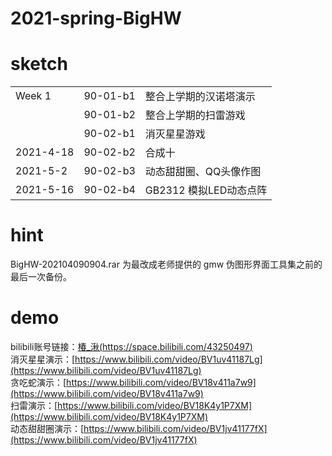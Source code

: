 # 2021-spring-BigHW

# sketch
||||
|--|--|--|
|Week 1|90-01-b1|整合上学期的汉诺塔演示|
||90-01-b2|整合上学期的扫雷游戏|
||90-02-b1|消灭星星游戏|
|2021-4-18|90-02-b2|合成十|
|2021-5-2|90-02-b3|动态甜甜圈、QQ头像作图|
|2021-5-16|90-02-b4|GB2312 模拟LED动态点阵|

# hint
BigHW-202104090904.rar 为最改成老师提供的 gmw 伪图形界面工具集之前的最后一次备份。

# demo
bilibili账号链接：[椿_湫(https://space.bilibili.com/43250497)](https://space.bilibili.com/43250497)
</br>
消灭星星演示：[https://www.bilibili.com/video/BV1uv41187Lg](https://www.bilibili.com/video/BV1uv41187Lg)
<br>
贪吃蛇演示：[https://www.bilibili.com/video/BV18v411a7w9](https://www.bilibili.com/video/BV18v411a7w9)
<br>
扫雷演示：[https://www.bilibili.com/video/BV18K4y1P7XM](https://www.bilibili.com/video/BV18K4y1P7XM)
<br>
动态甜甜圈演示：[https://www.bilibili.com/video/BV1jv41177fX](https://www.bilibili.com/video/BV1jv41177fX)

